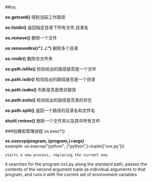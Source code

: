 ##os:


**os.getcwd()** 得到当前工作路径

**os.listdir()** 返回指定目录下所有文件,目录名

**os.remove()** 删除一个文件

**os.removedirs(r"/../.")** 删除多个目录

**os.rmdir()**  删除空文件夹

**os.path.isfile()** 检验给出的路径是否是一个文件

**os.path.isdir()** 检验给出的路径是否是一个目录

**os.path.isabs()** 判断是否是绝对路径

**os.path.exits()** 检验给出的路径是否真的存在

**os.path.split()** 返回一个路径的目录名和文件名

**shutil.rmtree()** 删除一个文件夹以及其中所有文件


###创建和管理进程 os.exec*()

**os.execvp(program, (program,)+args)**  
   example:  os.execvp("python", ("python",)+tuple(['xxx.py']))
    
    starts a new process, replacing the current one.
   it searches for the program xxx.py along the standard path, passes the contents of the second argument tuple as individual arguments to that program, and runs it with the current set of environment variables.
    
